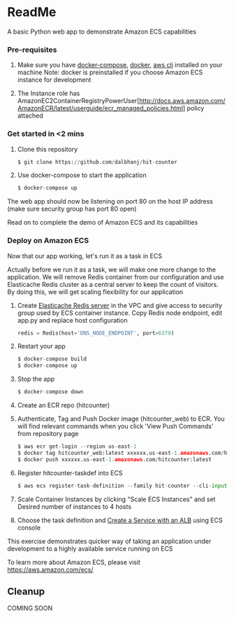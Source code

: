 # ReadMe

A basic Python web app to demonstrate Amazon ECS capabilities

### Pre-requisites
1. Make sure you have [docker-compose](https://docs.docker.com/compose/install/), [docker](https://docs.docker.com/engine/installation/), [aws cli](http://docs.aws.amazon.com/cli/latest/userguide/installing.html) installed on your machine
Note: docker is preinstalled if you choose Amazon ECS instance for development

2. The Instance role has AmazonEC2ContainerRegistryPowerUser[http://docs.aws.amazon.com/AmazonECR/latest/userguide/ecr_managed_policies.html] policy attached

### Get started in <2 mins

1. Clone this repository
    ```python
    $ git clone https://github.com/dalbhanj/hit-counter
    ```
2. Use docker-compose to start the application
    ```python
    $ docker-compose up
    ```
The web app should now be listening on port 80 on the host IP address (make sure security group has port 80 open)

Read on to complete the demo of Amazon ECS and its capabilities 

### Deploy on Amazon ECS

Now that our app working, let's run it as a task in ECS

Actually before we run it as a task, we will make one more change to the application. We will remove Redis container from our configuration and use Elasticache Redis cluster as a central server to keep the count of visitors. By doing this, we will get scaling flexibility for our application

1. Create [Elasticache Redis server](http://docs.aws.amazon.com/AmazonElastiCache/latest/UserGuide/AmazonVPC.html) in the VPC and give access to security group used by ECS container instance. Copy Redis node endpoint, edit app.py and replace host configuration  
    ```python
    redis = Redis(host='DNS_NODE_ENDPOINT', port=6379)
    ```

2. Restart your app
    ```python
    $ docker-compose build
    $ docker-compose up
    ```
3. Stop the app
    ```python
    $ docker-compose down
    ```

4. Create an ECR repo (hitcounter)

5. Authenticate, Tag and Push Docker image (hitcounter_web) to ECR. You will find relevant commands when you click 'View Push Commands' from repository page
    ```python
    $ aws ecr get-login --region us-east-1
    $ docker tag hitcounter_web:latest xxxxxx.us-east-1.amazonaws.com/hitcounter:latest
    $ docker push xxxxxx.us-east-1.amazonaws.com/hitcounter:latest
    ```

6. Register hitcounter-taskdef into ECS
    ```python
    $ aws ecs register-task-definition --family hit-counter --cli-input-json file://hitcounter-taskdef.json 
    ```
7. Scale Container Instances by clicking "Scale ECS Instances" and set Desired number of instances to 4 hosts

8. Choose the task definition and [Create a Service with an ALB](http://docs.aws.amazon.com/AmazonECS/latest/developerguide/create-service.html) using ECS console

This exercise demonstrates quicker way of taking an application under development to a highly available service running on ECS 

To learn more about Amazon ECS, please visit https://aws.amazon.com/ecs/

## Cleanup
COMING SOON



